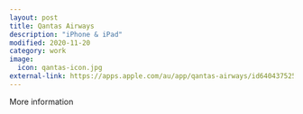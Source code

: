 ```yaml
---
layout: post
title: Qantas Airways
description: "iPhone & iPad"
modified: 2020-11-20
category: work
image:
  icon: qantas-icon.jpg
external-link: https://apps.apple.com/au/app/qantas-airways/id640437525
---
```


More information
